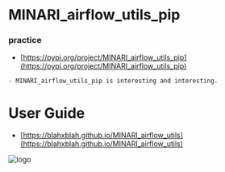 # MINARI_airflow_utils_pip
### practice

- [https://pypi.org/project/MINARI_airflow_utils_pip](https://pypi.org/project/MINARI_airflow_utils_pip)

```
- MINARI_airflow_utils_pip is interesting and interesting.
```

# User Guide
- [https://blahxblah.github.io/MINARI_airflow_utils](https://blahxblah.github.io/MINARI_airflow_utils)

![logo](https://blahxblah.github.io/MINARI_airflow_utils/img/social_preview.png)
